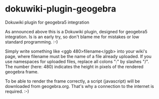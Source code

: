 # dokuwiki-plugin-geogebra
Dokuwiki plugin for geogebra5 integration

As announced above this is a Dokuwiki plugin, designed for geogebra5 integration.
Is is an early try, so don't blame me for mistakes or low standard programming. :-)

Simply write something like
  \<ggb 480\>filename\</ggb\>
into your wiki's page, where filename must be the name of a file already uploaded. If you use namespaces for uploaded files,
replace all colons ":" by slashes "/".
The number (here: 480) indicates the height in pixels of the rendered geogebra frame.

To be able to render the frame correctly, a script (javascript) will be downloaded from geogebra.org. That's why a connection to
the internet is required. :-)

